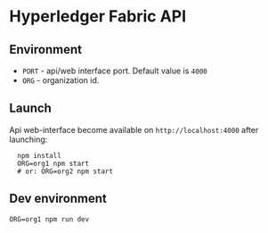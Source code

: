 
Hyperledger Fabric API
======================


Environment
-----------

* `PORT` - api/web interface port. Default value is `4000`  
* `ORG` - organization id.


Launch
------
Api web-interface become available on `http://localhost:4000` after launching:

```
  npm install
  ORG=org1 npm start
  # or: ORG=org2 npm start
```


Dev environment
---------------
```
ORG=org1 npm run dev

```
